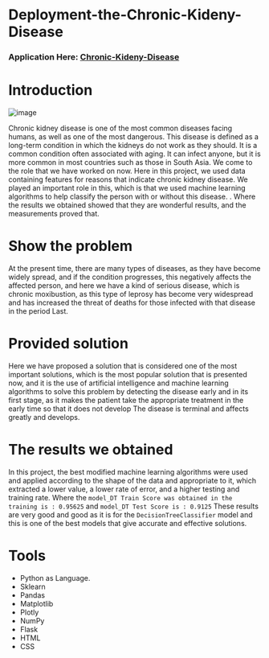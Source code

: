 # Deployment-the-Chronic-Kideny-Disease 
### Application Here: [Chronic-Kideny-Disease](https://deployment-the-chronic-kideny-disease.mohamedbakery.repl.co/)
# Introduction 

![image](https://user-images.githubusercontent.com/66233001/214433480-6a946f90-c66f-46eb-87c0-d141b22c27a8.png)


Chronic kidney disease is one of the most common diseases facing humans, as well as one of the most dangerous. 
This disease is defined as a long-term condition in which the kidneys do not work as they should. It is a common condition often associated with aging.
It can infect anyone, but it is more common in most countries such as those in South Asia. We come to the role that we have worked on now. 
Here in this project, we used data containing features for reasons that indicate chronic kidney disease. We played an important role in this, which is that we used machine learning algorithms to help classify the person with or without this disease. . Where the results we obtained showed that they are wonderful results, and the measurements proved that.


# Show the problem
At the present time, there are many types of diseases, as they have become widely spread, 
and if the condition progresses, this negatively affects the affected person, and here we have a kind of serious disease, 
which is chronic moxibustion, as this type of leprosy has become very widespread and has increased the threat of deaths for those infected with that disease 
in the period Last.


# Provided solution
Here we have proposed a solution that is considered one of the most important solutions, which is the most popular solution that is presented now, 
and it is the use of artificial intelligence and machine learning algorithms to solve this problem by detecting the disease early and in its first stage, 
as it makes the patient take the appropriate treatment in the early time so that it does not develop The disease is terminal and affects greatly and develops.


# The results we obtained 
In this project, the best modified machine learning algorithms were used and applied according to the shape of the data and appropriate to it, which extracted a lower value, a lower rate of error, and a higher testing and training rate. 
Where the `model_DT Train Score was obtained in the training is : 0.95625` and `model_DT Test Score is : 0.9125` 
These results are very good and good as it is for the `DecisionTreeClassifier` 
model and this is one of the best models that give accurate and effective solutions.

# Tools
 
 * Python as Language.
 * Sklearn
 * Pandas 
 * Matplotlib
 * Plotly
 * NumPy
 * Flask
 * HTML
 * CSS




 
